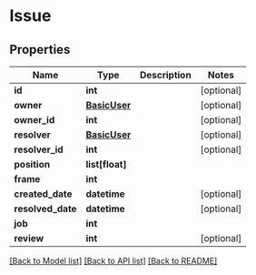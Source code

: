 # Issue

## Properties
Name | Type | Description | Notes
------------ | ------------- | ------------- | -------------
**id** | **int** |  | [optional] 
**owner** | [**BasicUser**](BasicUser.md) |  | [optional] 
**owner_id** | **int** |  | [optional] 
**resolver** | [**BasicUser**](BasicUser.md) |  | [optional] 
**resolver_id** | **int** |  | [optional] 
**position** | **list[float]** |  | 
**frame** | **int** |  | 
**created_date** | **datetime** |  | [optional] 
**resolved_date** | **datetime** |  | [optional] 
**job** | **int** |  | 
**review** | **int** |  | [optional] 

[[Back to Model list]](../README.md#documentation-for-models) [[Back to API list]](../README.md#documentation-for-api-endpoints) [[Back to README]](../README.md)

